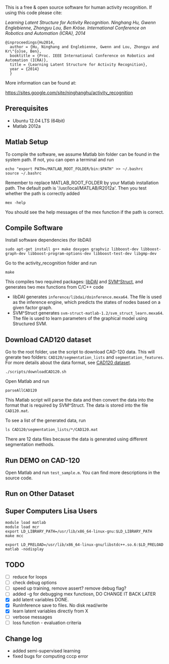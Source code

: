 This is a free & open source software for human activity recognition. If using this code please cite:

*Learning Latent Structure for Activity Recognition.*
*Ninghang Hu, Gwenn Englebienne, Zhongyu Lou, Ben Kröse.*
*International Conference on Robotics and Automation (ICRA), 2014*

    @inproceedings{Hu2014,
      author = {Hu, Ninghang and Englebienne, Gwenn and Lou, Zhongyu and Kr\"{o}se, Ben},
      booktitle = {Proc. IEEE International Conference on Robotics and Automation (ICRA)},
      title = {Learning Latent Structure for Activity Recognition},
      year = {2014}
      }


More information can be found at:

https://sites.google.com/site/ninghanghu/activity_recognition


Prerequisites
-------------

* Ubuntu 12.04 LTS (64bit)
* Matlab 2012a


Matlab Setup
------------

To compile the software, we assume Matlab bin folder can be found in the system path. If not, you can open a terminal and run

    echo "export PATH=/MATLAB_ROOT_FOLDER/bin:$PATH" >> ~/.bashrc
    source ~/.bashrc

Remember to replace MATLAB_ROOT_FOLDER by your Matlab installation path. The default path is '/usr/local/MATLAB/R2012a'. Then you test whether the path is correctly added

    mex -help

You should see the help messages of the mex function if the path is correct.


Compile Software
----------------

Install software dependencies (for libDAI)

    sudo apt-get install g++ make doxygen graphviz libboost-dev libboost-graph-dev libboost-program-options-dev libboost-test-dev libgmp-dev

Go to the activity_recognition folder and run

    make

This compiles two required packages: [libDAI](http://staff.science.uva.nl/~jmooij1/libDAI/) and [SVM^Struct](http://www.robots.ox.ac.uk/~vedaldi/code/svm-struct-matlab.html), and generates two mex functions from C/C++ code

* libDAI generates `inference/libdai/doinference.mexa64`. The file is used as the inference engine, which predicts the states of nodes based on a given factor graph.
* SVM^Struct generates `svm-struct-matlab-1.2/svm_struct_learn.mexa64`. The file is used to learn parameters of the graphical model using Structured SVM.


Download CAD120 dataset
-----------------------

Go to the root folder, use the script to download CAD-120 data. This will gnerate two folders: `CAD120/segmentation_lists` and `segmentation_features`. For more details about the data format, see [CAD120 dataset](http://pr.cs.cornell.edu/humanactivities/data.php).

    ./scripts/downloadCAD120.sh

Open Matlab and run

    parseAllCAD120

This Matlab script will parse the data and then convert the data into the format that is required by SVM^Struct. The data is stored into the file `CAD120.mat`.

To see a list of the generated data, run

    ls CAD120/segmentation_lists/*/CAD120.mat

There are 12 data files because the data is generated using different segmentation methods.


Run DEMO on CAD-120
-------------------

Open Matlab and run `test_sample.m`. You can find more descriptions in the source code.


Run on Other Dataset
--------------------


Super Computers Lisa Users
--------------------------

    module load matlab
    module load mcr
    export LD_LIBRARY_PATH=/usr/lib/x86_64-linux-gnu:$LD_LIBRARY_PATH
    make mcc

    export LD_PRELOAD=/usr/lib/x86_64-linux-gnu/libstdc++.so.6:$LD_PRELOAD
    matlab -nodisplay

TODO
----

- [ ] reduce for loops
- [ ] check debug options
- [ ] speed up training, remove assert? remove debug flag?
- [ ] added -g for debugging mex functiosn, DO CHANGE IT BACK LATER
- [x] add latent variables DONE.
- [x] RunInference save to files. No disk read/write
- [x] learn latent variables directly from X
- [ ] verbose messages
- [ ] loss function - evaluation criteria

Change log
----------
* added semi-supervised learning
* fixed bugs for computing cccp error

